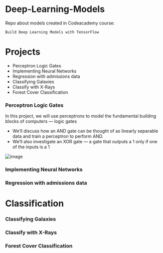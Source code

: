 # Deep-Learning-Models
Repo about models created in Codeacademy course:
    
    Build Deep Learning Models with TensorFlow
# Projects
- Perceptron Logic Gates
- Implementing Neural Networks
- Regression with admissions data
- Classifying Galaxies
- Classify with X-Rays
- Forest Cover Classification

### Perceptron Logic Gates

In this project, we will use perceptrons to model the fundamental building blocks of computers — logic gates
- We’ll discuss how an AND gate can be thought of as linearly separable data and train a perceptron to perform AND.
- We’ll also investigate an XOR gate — a gate that outputs a 1 only if one of the inputs is a 1

![image](https://github.com/user-attachments/assets/7680a2bb-01f8-4dfe-b2b1-27c7020fa35c)


### Implementing Neural Networks

### Regression with admissions data

# Classification

### Classifying Galaxies

### Classify with X-Rays

### Forest Cover Classification
